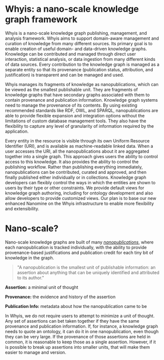 # Whyis: a nano-scale knowledge graph framework

Whyis is a nano-scale knowledge graph publishing, management, and analysis framework. 
Whyis aims to support domain-aware management and curation of knowledge from many different sources. Its primary goal is to enable creation of useful domain- and data-driven knowledge graphs. Knowledge can be contributed and managed through direct user interaction, statistical analysis, or data ingestion from many different kinds of data sources. Every contribution to the knowledge graph is managed as a separate entity so that its provenance (publication status, attribution, and justification) is transparent and can be managed and used. 

Whyis manages its fragments of knowledge as nanopublications, which can be viewed as the smallest publishable unit. They are fragments of knowledge graphs that have secondary graphs associated with them to contain provenance and publication information. Knowledge graph systems need to manage the provenance of its contents. By using existing recommended standards like RDF, OWL, and SPARQL, nanopublications are able to provide flexible expansion and integration options without the limitations of custom database management tools. They also have the flexibility to capture any level of granularity of information required by the application.

Every entity in the resource is visible through its own Uniform Resource Identifier (URI), and is available as machine-readable linked data. When a user accesses the URI, all the nanopublications about it are aggregated together into a single graph. This approach gives users the ability to control access to this knowledge. It also provides the ability to control the publishing workflow. Rather than publishing everything immediately, nanopublications can be contributed, curated and approved, and then finally published either individually or in collections. Knowledge graph developers can flexibly control the ways in which the entities are shown to users by their type or other constraints. We provide default views for knowledge graph authoring, including for ontology development and also allow developers to provide customized views. Our plan is to base our new enhanced Nanomine on the Whyis infrastructure to enable more flexibility and extensibility.

# Nano-scale?

Nano-scale knowledge graphs are built of many *[nanopublications](http://nanopub.org)*, where each nanopublication is tracked individually, with the ability to provide provenance-based justifications and publication credit for each tiny bit of knowledge in the graph.

> "A nanopublication is the smallest unit of publishable information: an assertion about anything that can be uniquely identified and attributed to its author."

**Assertion:** a minimal unit of thought

**Provenance:** the evidence and history of the assertion

**Publication Info:** metadata about how the nanopublication came to be

In Whyis, we do not require users to attempt to minimize a unit of thought.
Any set of assertions can bet taken together if they have the same provenance and publication information.
If, for instance, a knowledge graph needs to quote an ontology, it can do it in one nanopublication, even though they can be very large.
If the provenance of those assertions are held in common, it is reasonable to keep those as a single assertion.
However, if it is possible to break up assertions into smaller units, that will make them easier to manage and version.
